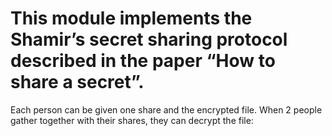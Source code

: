 # This module implements the Shamir’s secret sharing protocol described in the paper “How to share a secret”.

Each person can be given one share and the encrypted file.
When 2 people gather together with their shares, they can decrypt the file: